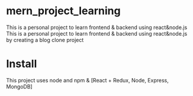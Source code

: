 # mern_project_learning
This is a personal project to learn frontend &amp; backend using react&amp;node.js
This is a personal project to learn frontend &amp; backend using react&amp;node.js by creating a blog clone project
# Install
This project uses node and npm &
[React + Redux, Node, Express, MongoDB]
